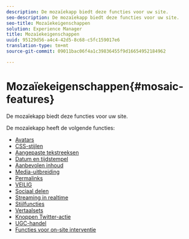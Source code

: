 ```yaml
---
description: De mozaïekapp biedt deze functies voor uw site.
seo-description: De mozaïekapp biedt deze functies voor uw site.
seo-title: Mozaïekeigenschappen
solution: Experience Manager
title: Mozaïekeigenschappen
uuid: 95129d56-a4c4-42d5-8c68-c5fc159017e6
translation-type: tm+mt
source-git-commit: 09011bac06f4a1c39836455f9d16654952184962

---
```



# Mozaïekeigenschappen{#mosaic-features}

De mozaïekapp biedt deze functies voor uw site.



De mozaïekapp heeft de volgende functies:

* [Avatars](/help/using/c-features-livefyre/c-styling-features/c-avatars.md#c_avatars)
* [CSS-stijlen](/help/using/c-features-livefyre/c-styling-features/c-css-styling-branding.md#c_css_styling_branding)
* [Aangepaste tekstreeksen](/help/using/c-features-livefyre/c-custom-text-strings.md#c_custom_text_strings)
* [Datum en tijdstempel](/help/using/c-features-livefyre/c-styling-features/c-date-and-timestamp.md#c_date_and_timestamp)
* [Aanbevolen inhoud](/help/using/c-features-livefyre/c-content-collection-tags/c-featured-content.md#c_featured_content)
* [Media-uitbreiding](/help/using/c-features-livefyre/c-enagement-features.md#section_pmq_ycm_d1b)
* [Permalinks](/help/using/c-features-livefyre/c-content-collection-tags/c-permalinks.md#c_permalinks)
* [VEILIG](/help/using/c-features-livefyre/c-about-moderation/c-moderation.md#c_moderation)
* [Sociaal delen](/help/using/c-features-livefyre/c-social-sharing/c-social-sharing.md#c_social_sharing)
* [Streaming in realtime](/help/using/c-features-livefyre/c-content-behavior-features/c-content-behavior-features.md#section_emd_syl_d1b)
* [Stijlfuncties](/help/using/c-features-livefyre/c-styling-features/c-styling-features.md#c_styling_features)
* [Vertaalsets](/help/using/c-settings-other/c-translation-sets/c-translation-sets.md#c_translation_sets)
* [Knoppen Twitter-actie](/help/using/c-features-livefyre/c-enagement-features.md#section_uzm_ldm_d1b)
* [UGC-handel](/help/using/c-features-livefyre/c-ugc-commerce.md#c_ugc_commerce)
* [Functies voor on-site interventie](/help/using/c-features-livefyre/c-on-site-contribution-features.md#section_vzs_t2s_d1b)

